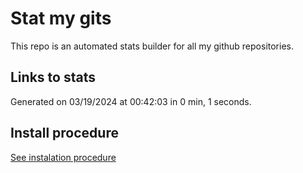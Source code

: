 # Stat my gits

This repo is an automated stats builder for all my github repositories.

## Links to stats


Generated on 03/19/2024 at 00:42:03 in 0 min, 1 seconds.

## Install procedure

[See instalation procedure](./src/install.md)
